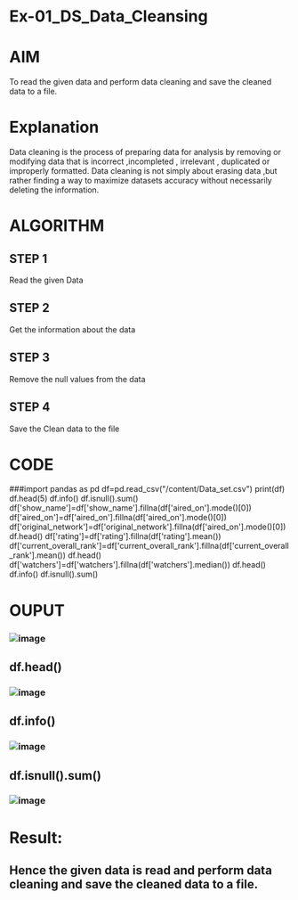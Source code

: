 # Ex-01_DS_Data_Cleansing
# AIM
To read the given data and perform data cleaning and save the cleaned data to a file.

# Explanation
Data cleaning is the process of preparing data for analysis by removing or modifying data that is incorrect ,incompleted , irrelevant , duplicated or improperly formatted. Data cleaning is not simply about erasing data ,but rather finding a way to maximize datasets accuracy without necessarily deleting the information.

# ALGORITHM
## STEP 1
Read the given Data

## STEP 2
Get the information about the data

## STEP 3
Remove the null values from the data

## STEP 4
Save the Clean data to the file

# CODE
###import pandas as pd df=pd.read_csv("/content/Data_set.csv") print(df) df.head(5) df.info() df.isnull().sum() df['show_name']=df['show_name'].fillna(df['aired_on'].mode()[0]) df['aired_on']=df['aired_on'].fillna(df['aired_on'].mode()[0]) df['original_network']=df['original_network'].fillna(df['aired_on'].mode()[0]) df.head() df['rating']=df['rating'].fillna(df['rating'].mean()) df['current_overall_rank']=df['current_overall_rank'].fillna(df['current_overall_rank'].mean()) df.head() df['watchers']=df['watchers'].fillna(df['watchers'].median()) df.head() df.info() df.isnull().sum()

# OUPUT
### ![image](https://user-images.githubusercontent.com/113699377/226260915-97b4487b-e170-4640-a36b-31a64582ced7.png)
## df.head()
### ![image](https://user-images.githubusercontent.com/113699377/226261014-3e9cb83d-0088-431b-a7e0-81ae8807c247.png)
## df.info()
### ![image](https://user-images.githubusercontent.com/113699377/226261092-402c1ad7-2e1c-4970-964e-6d9eb4f6a50b.png)
## df.isnull().sum()
### ![image](https://user-images.githubusercontent.com/113699377/226261189-44330977-45af-43ce-81dc-79c45a67aed7.png)
# Result:
## Hence the given data is read and perform data cleaning and save the cleaned data to a file.


